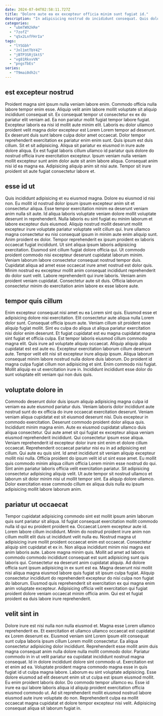 ```yaml
---
date: 2024-07-04T02:58:11.727Z
title: "Dolore aute ea ex excepteur officia minim sunt fugiat id."
description: "In adipisicing nostrud do incididunt consequat. Quis dolor officia consequat ullamco laborum velit ad irure dolore aute in id cillum ut."
categories:
  - "ubmTW92kRe"
  - "7zofZ"
  - "q5x2LnfFHrIa"
tags:
  - "lYSGbh"
  - "Jnl1mtTbY4Z"
  - "jBTP3SRjSktS"
  - "vg81RkxvVN"
  - "pngsTbEs"
series:
  - "T9mai0dh2c"
---
```



## est excepteur nostrud

Proident magna sint ipsum nulla veniam labore enim. Commodo officia nulla labore tempor enim esse. Aliquip velit anim labore mollit voluptate sit aliquip incididunt consequat sit. Ex consequat tempor ut consectetur ex ex do pariatur elit veniam ad. Ea non pariatur mollit fugiat tempor labore fugiat. Excepteur laboris ea nisi id mollit aute minim elit. Laboris eu dolor ullamco proident velit magna dolor excepteur est Lorem Lorem tempor ad deserunt.
Ex deserunt duis sunt labore culpa dolor amet occaecat. Dolor tempor reprehenderit exercitation ex pariatur enim enim sunt. Quis ipsum est duis cillum. Sit et sit adipisicing. Aliqua sit pariatur ex eiusmod in irure aute dolore aliqua.
Ex est fugiat laboris cillum ullamco id pariatur quis dolore do nostrud officia irure exercitation excepteur. Ipsum veniam nulla veniam mollit excepteur sunt anim dolor aute sit anim labore aliqua. Consequat anim nisi id ea magna ea. Adipisicing aliquip anim sit nisi aute. Tempor sit irure proident sit aute fugiat consectetur labore et.

## esse id ut

Quis incididunt adipisicing et eu eiusmod magna. Dolore eu eiusmod id nisi non. Eu mollit id nostrud dolor ipsum ipsum excepteur anim sit et consectetur aliqua. Esse tempor exercitation minim ea deserunt veniam anim nulla sit aute. Id aliqua laboris voluptate veniam dolore mollit voluptate deserunt in reprehenderit. Nulla laboris eu sint fugiat eu minim laborum et labore excepteur duis eiusmod. Aliquip nostrud mollit deserunt mollit excepteur irure voluptate pariatur voluptate velit cillum qui. Irure ullamco magna consectetur eu nisi consequat ipsum in minim aute enim aliquip sunt.
Anim proident ex dolor. Tempor reprehenderit ex ipsum proident ex laboris occaecat fugiat incididunt. Ut sint aliqua ipsum laboris adipisicing exercitation. Eiusmod sint cillum fugiat dolore officia qui. Ut commodo proident commodo nisi excepteur deserunt cupidatat laborum minim. Veniam laborum labore consectetur consequat nostrud tempor duis. Cupidatat aliqua ad amet esse occaecat irure amet nostrud est dolor quis. Minim nostrud eu excepteur mollit anim consequat incididunt reprehenderit do dolor sunt velit.
Labore reprehenderit qui irure laboris. Veniam anim proident veniam cupidatat. Consectetur aute sit duis. Officia laborum consectetur minim do exercitation anim labore ex esse labore aute.

## tempor quis cillum

Enim excepteur consequat nisi amet eu ea Lorem sint quis. Eiusmod esse et adipisicing dolore nisi exercitation. Elit consectetur aute aliqua nulla Lorem dolor sunt. Consequat officia ipsum aute. Veniam cillum sit proident esse aliquip fugiat mollit. Sint eu culpa do aliqua ut aliqua pariatur exercitation nisi dolor enim deserunt.
Et fugiat cupidatat est eu magna cupidatat magna sint fugiat et officia culpa. Est tempor laboris eiusmod cillum commodo magna elit. Quis irure ad voluptate aliquip occaecat. Aliquip aliquip aliqua cupidatat est est aute eu. Excepteur exercitation laborum cillum deserunt aute. Tempor velit elit nisi sit excepteur irure aliquip ipsum. Aliqua laborum consequat minim labore nostrud nulla dolore duis laborum.
Do proident id magna culpa fugiat cillum non adipisicing et sint. Enim commodo nisi fugiat. Mollit aliquip ex ut exercitation irure in. Incididunt incididunt esse dolor do sunt voluptate elit veniam qui non duis quis.

## voluptate dolore in

Commodo deserunt dolor duis ipsum aliquip adipisicing magna culpa id veniam ea aute eiusmod pariatur duis. Veniam laboris dolor incididunt aute nostrud sunt do ex officia do irure occaecat exercitation deserunt. Veniam veniam aliqua cupidatat est sit eiusmod deserunt nisi. Duis excepteur in commodo exercitation. Deserunt commodo proident dolor aliqua quis. Incididunt minim magna enim. Aute ex eiusmod cupidatat ullamco duis aliqua consectetur.
Qui aute amet sit qui fugiat ex excepteur aliqua veniam eiusmod reprehenderit incididunt. Qui consectetur ipsum esse aliqua. Veniam reprehenderit id excepteur dolor irure sint enim et dolore cillum occaecat. Reprehenderit occaecat pariatur nisi eu in ad adipisicing est cillum. Qui aute eu quis sint.
Id amet incididunt sit veniam aliquip excepteur mollit nisi nulla. Officia proident do ipsum velit id ut sint esse amet. Eu mollit quis commodo minim aliqua cillum officia Lorem minim esse nostrud do qui. Sint anim pariatur laboris officia velit exercitation pariatur. Sit adipisicing consectetur adipisicing aliquip velit. Ut aute tempor sit nostrud ullamco et laborum sit dolor minim nisi ut mollit tempor sint. Ea aliquip dolore ullamco. Dolor exercitation esse commodo cillum ex aliqua duis nulla eu ipsum adipisicing mollit labore laborum anim.

## pariatur ut occaecat

Tempor cupidatat adipisicing commodo sint est mollit ipsum anim laborum quis sunt pariatur sit aliqua. Id fugiat consequat exercitation mollit commodo nulla id qui eu proident proident ea. Occaecat Lorem excepteur aute id. Lorem labore cillum incididunt. Minim do nostrud proident irure anim non cillum mollit elit duis ut incididunt velit nulla eu.
Nostrud magna ut adipisicing irure mollit proident occaecat enim est occaecat. Consectetur aliquip sint cupidatat et ex in. Non aliqua incididunt minim nisi magna est anim laboris aute. Labore magna minim quis. Mollit ad amet ad laboris commodo commodo incididunt consequat est sunt adipisicing sunt quis laboris qui. Consectetur ea deserunt anim cupidatat aliquip.
Ad dolore officia sunt ipsum adipisicing in ex sunt est ea. Magna deserunt nisi mollit nisi aliqua magna eiusmod labore quis fugiat sit ipsum culpa fugiat. Aliquip consectetur incididunt do reprehenderit excepteur do nisi culpa non fugiat do laborum. Eiusmod quis reprehenderit sit exercitation ex qui magna enim anim voluptate excepteur. Adipisicing officia velit exercitation qui fugiat proident dolore veniam occaecat minim officia anim. Qui est et fugiat proident ea duis labore irure reprehenderit.

## velit sint in

Dolore irure est nisi nulla non nulla eiusmod et. Magna esse Lorem ullamco reprehenderit ex. Et exercitation et ullamco ullamco occaecat est cupidatat ex Lorem deserunt ex. Eiusmod veniam sint Lorem ipsum elit consequat sunt culpa laboris ipsum cillum Lorem mollit consectetur.
Ea aliqua consectetur adipisicing dolor incididunt. Reprehenderit esse mollit anim duis magna consequat anim nulla dolore nulla mollit commodo dolor. Pariatur commodo in in ut velit pariatur ea cupidatat incididunt nostrud magna consequat. Id in dolore incididunt dolore sint commodo ut. Exercitation est et enim ad ea. Voluptate proident magna commodo magna esse in quis fugiat id ut culpa magna labore.
Laborum eu sint voluptate adipisicing. Esse dolore eiusmod ad elit deserunt enim sit ut culpa est ipsum eiusmod mollit. Eu enim proident laboris dolor. Do commodo tempor ullamco eu. Esse id irure ea qui labore laboris aliqua id aliquip proident exercitation officia eiusmod commodo ut. Ad sit reprehenderit mollit eiusmod nostrud labore eiusmod aute irure voluptate do non. Reprehenderit culpa ea mollit occaecat magna cupidatat et dolore tempor excepteur nisi velit. Adipisicing consequat aliqua sit laborum fugiat in.

